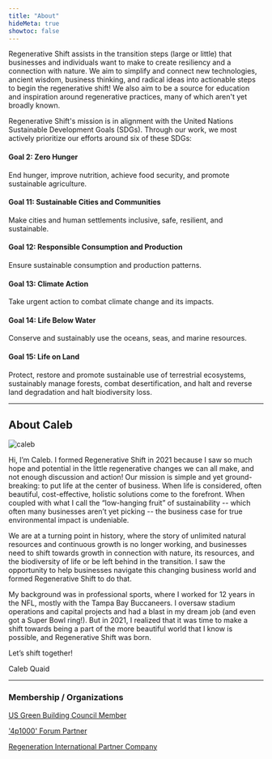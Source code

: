 ```yaml
---
title: "About"
hideMeta: true
showtoc: false
---
```


Regenerative Shift assists in the transition steps (large or little) that businesses and individuals want to make to create resiliency and a connection with nature. We aim to simplify and connect new technologies, ancient wisdom, business thinking, and radical ideas into actionable steps to begin the regenerative shift! We also aim to be a source for education and inspiration around regenerative practices, many of which aren't yet broadly known.

Regenerative Shift's mission is in alignment with the United Nations Sustainable Development Goals (SDGs). Through our work, we most actively prioritize our efforts around six of these SDGs:


#### Goal 2: Zero Hunger
End hunger, improve nutrition, achieve food security, and promote sustainable agriculture.

#### Goal 11: Sustainable Cities and Communities
Make cities and human settlements inclusive, safe, resilient, and sustainable.

#### Goal 12: Responsible Consumption and Production
Ensure sustainable consumption and production patterns.

#### Goal 13: Climate Action
Take urgent action to combat climate change and its impacts.

#### Goal 14: Life Below Water
Conserve and sustainably use the oceans, seas, and marine resources.

#### Goal 15: Life on Land
Protect, restore and promote sustainable use of terrestrial ecosystems, sustainably manage forests, combat desertification, and halt and reverse land degradation and halt biodiversity loss.

---

## About Caleb

![caleb](/img/quaid.jpg)


Hi, I’m Caleb. I formed Regenerative Shift in 2021 because I saw so much hope and potential in the little regenerative changes we can all make, and not enough discussion and action!
Our mission is simple and yet ground-breaking: to put life at the center of business.
When life is considered, often beautiful, cost-effective, holistic solutions come to the forefront.  When coupled with what I call the “low-hanging fruit” of sustainability -- which often many businesses aren’t yet picking -- the business case for true environmental impact is undeniable.  

We are at a turning point in history, where the story of unlimited natural resources and continuous growth is no longer working, and businesses need to shift towards growth in connection with nature, its resources, and the biodiversity of life or be left behind in the transition.  I saw the opportunity to help businesses navigate this changing business world and formed Regenerative Shift to do that.

My background was in professional sports, where I worked for 12 years in the NFL, mostly with the Tampa Bay Buccaneers. I oversaw stadium operations and capital projects and had a blast in my dream job (and even got a Super Bowl ring!). But in 2021, I realized that it was time to make a shift towards being a part of the more beautiful world that I know is possible, and Regenerative Shift was born.

Let’s shift together!

Caleb Quaid


---

### Membership / Organizations
[US Green Building Council Member](https://www.usgbc.org/)

['4p1000' Forum Partner](https://4p1000.org/?lang=en)

[Regeneration International Partner Company](https://regenerationinternational.org/)